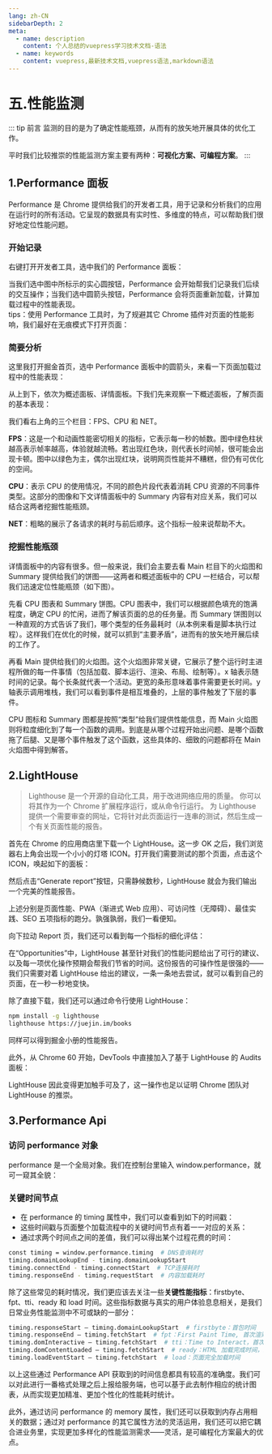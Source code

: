 ```yaml
---
lang: zh-CN
sidebarDepth: 2
meta:
  - name: description
    content: 个人总结的vuepress学习技术文档-语法
  - name: keywords
    content: vuepress,最新技术文档,vuepress语法,markdown语法
---
```


# 五.性能监测
::: tip 前言
监测的目的是为了确定性能瓶颈，从而有的放矢地开展具体的优化工作。

平时我们比较推崇的性能监测方案主要有两种：**可视化方案、可编程方案**。
:::
## 1.Performance 面板

Performance 是 Chrome 提供给我们的开发者工具，用于记录和分析我们的应用在运行时的所有活动。它呈现的数据具有实时性、多维度的特点，可以帮助我们很好地定位性能问题。

### 开始记录

右键打开开发者工具，选中我们的 Performance 面板：


当我们选中图中所标示的实心圆按钮，Performance 会开始帮我们记录我们后续的交互操作；当我们选中圆箭头按钮，Performance 会将页面重新加载，计算加载过程中的性能表现。  
tips：使用 Performance 工具时，为了规避其它 Chrome 插件对页面的性能影响，我们最好在无痕模式下打开页面：

### 简要分析

这里我打开掘金首页，选中 Performance 面板中的圆箭头，来看一下页面加载过程中的性能表现：


从上到下，依次为概述面板、详情面板。下我们先来观察一下概述面板，了解页面的基本表现：


我们看右上角的三个栏目：FPS、CPU 和 NET。

**FPS**：这是一个和动画性能密切相关的指标，它表示每一秒的帧数。图中绿色柱状越高表示帧率越高，体验就越流畅。若出现红色块，则代表长时间帧，很可能会出现卡顿。图中以绿色为主，偶尔出现红块，说明网页性能并不糟糕，但仍有可优化的空间。

**CPU**：表示 CPU 的使用情况，不同的颜色片段代表着消耗 CPU 资源的不同事件类型。这部分的图像和下文详情面板中的 Summary 内容有对应关系，我们可以结合这两者挖掘性能瓶颈。

**NET**：粗略的展示了各请求的耗时与前后顺序。这个指标一般来说帮助不大。

### 挖掘性能瓶颈

详情面板中的内容有很多。但一般来说，我们会主要去看 Main 栏目下的火焰图和 Summary 提供给我们的饼图——这两者和概述面板中的 CPU 一栏结合，可以帮我们迅速定位性能瓶颈（如下图）。


先看 CPU 图表和 Summary 饼图。CPU 图表中，我们可以根据颜色填充的饱满程度，确定 CPU 的忙闲，进而了解该页面的总的任务量。而 Summary 饼图则以一种直观的方式告诉了我们，哪个类型的任务最耗时（从本例来看是脚本执行过程）。这样我们在优化的时候，就可以抓到“主要矛盾”，进而有的放矢地开展后续的工作了。

再看 Main 提供给我们的火焰图。这个火焰图非常关键，它展示了整个运行时主进程所做的每一件事情（包括加载、脚本运行、渲染、布局、绘制等）。x 轴表示随时间的记录。每个长条就代表一个活动。更宽的条形意味着事件需要更长时间。y 轴表示调用堆栈，我们可以看到事件是相互堆叠的，上层的事件触发了下层的事件。

CPU 图标和 Summary 图都是按照“类型”给我们提供性能信息，而 Main 火焰图则将粒度细化到了每一个函数的调用。到底是从哪个过程开始出问题、是哪个函数拖了后腿、又是哪个事件触发了这个函数，这些具体的、细致的问题都将在 Main 火焰图中得到解答。

## 2.LightHouse

> Lighthouse 是一个开源的自动化工具，用于改进网络应用的质量。 你可以将其作为一个 Chrome 扩展程序运行，或从命令行运行。 为 Lighthouse 提供一个需要审查的网址，它将针对此页面运行一连串的测试，然后生成一个有关页面性能的报告。


首先在 Chrome 的应用商店里下载一个 LightHouse。这一步 OK 之后，我们浏览器右上角会出现一个小小的灯塔 ICON。打开我们需要测试的那个页面，点击这个 ICON，唤起如下的面板：

然后点击“Generate report”按钮，只需静候数秒，LightHouse 就会为我们输出一个完美的性能报告。


上述分别是页面性能、PWA（渐进式 Web 应用）、可访问性（无障碍）、最佳实践、SEO 五项指标的跑分。孰强孰弱，我们一看便知。

向下拉动 Report 页，我们还可以看到每一个指标的细化评估：

在“Opportunities”中，LightHouse 甚至针对我们的性能问题给出了可行的建议、以及每一项优化操作预期会帮我们节省的时间。这份报告的可操作性是很强的——我们只需要对着 LightHouse 给出的建议，一条一条地去尝试，就可以看到自己的页面，在一秒一秒地变快。

除了直接下载，我们还可以通过命令行使用 LightHouse：

```sh
npm install -g lighthouse
lighthouse https://juejin.im/books
```

同样可以得到掘金小册的性能报告。

此外，从 Chrome 60 开始，DevTools 中直接加入了基于 LightHouse 的 Audits 面板：

LightHouse 因此变得更加触手可及了，这一操作也足以证明 Chrome 团队对 LightHouse 的推崇。

## 3.Performance Api

### 访问 performance 对象

performance 是一个全局对象。我们在控制台里输入 window.performance，就可一窥其全貌：

### 关键时间节点

- 在 performance 的 timing 属性中，我们可以查看到如下的时间戳：
- 这些时间戳与页面整个加载流程中的关键时间节点有着一一对应的关系：
- 通过求两个时间点之间的差值，我们可以得出某个过程花费的时间：

```sh
const timing = window.performance.timing  # DNS查询耗时
timing.domainLookupEnd - timing.domainLookupStart
timing.connectEnd - timing.connectStart  # TCP连接耗时
timing.responseEnd - timing.requestStart  # 内容加载耗时
```

除了这些常见的耗时情况，我们更应该去关注一些**关键性能指标**：firstbyte、fpt、tti、ready 和 load 时间。这些指标数据与真实的用户体验息息相关，是我们日常业务性能监测中不可或缺的一部分：

```sh
timing.responseStart – timing.domainLookupStart  # firstbyte：首包时间
timing.responseEnd – timing.fetchStart  # fpt：First Paint Time, 首次渲染时间 / 白屏时间
timing.domInteractive – timing.fetchStart  # tti：Time to Interact，首次可交互时间
timing.domContentLoaded – timing.fetchStart  # ready：HTML 加载完成时间，即 DOM 就位的时间
timing.loadEventStart – timing.fetchStart  # load：页面完全加载时间
```

以上这些通过 Performance API 获取到的时间信息都具有较高的准确度。我们可以对此进行一番格式处理之后上报给服务端，也可以基于此去制作相应的统计图表，从而实现更加精准、更加个性化的性能耗时统计。

此外，通过访问 performance 的 memory 属性，我们还可以获取到内存占用相关的数据；通过对 performance 的其它属性方法的灵活运用，我们还可以把它耦合进业务里，实现更加多样化的性能监测需求——灵活，是可编程化方案最大的优点。
